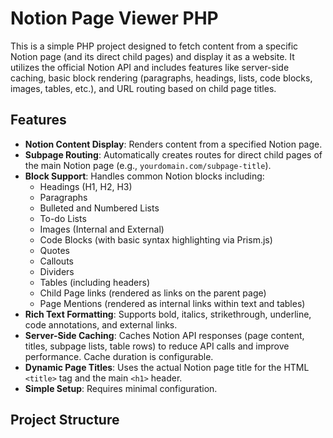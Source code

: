 # Notion Page Viewer PHP

This is a simple PHP project designed to fetch content from a specific Notion page (and its direct child pages) and display it as a website. It utilizes the official Notion API and includes features like server-side caching, basic block rendering (paragraphs, headings, lists, code blocks, images, tables, etc.), and URL routing based on child page titles.

## Features

*   **Notion Content Display**: Renders content from a specified Notion page.
*   **Subpage Routing**: Automatically creates routes for direct child pages of the main Notion page (e.g., `yourdomain.com/subpage-title`).
*   **Block Support**: Handles common Notion blocks including:
    *   Headings (H1, H2, H3)
    *   Paragraphs
    *   Bulleted and Numbered Lists
    *   To-do Lists
    *   Images (Internal and External)
    *   Code Blocks (with basic syntax highlighting via Prism.js)
    *   Quotes
    *   Callouts
    *   Dividers
    *   Tables (including headers)
    *   Child Page links (rendered as links on the parent page)
    *   Page Mentions (rendered as internal links within text and tables)
*   **Rich Text Formatting**: Supports bold, italics, strikethrough, underline, code annotations, and external links.
*   **Server-Side Caching**: Caches Notion API responses (page content, titles, subpage lists, table rows) to reduce API calls and improve performance. Cache duration is configurable.
*   **Dynamic Page Titles**: Uses the actual Notion page title for the HTML `<title>` tag and the main `<h1>` header.
*   **Simple Setup**: Requires minimal configuration.

## Project Structure 